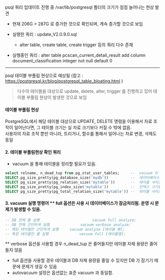 psql  쿼리 업데이트 진행 중 /var/lib/postgresql 폴더의 크기가 점점 늘어나는 현상 발견
- 현재 206G > 287G 로 증가한 것으로 확인되며, 계속 증가할 것으로 보임

- 실행한 쿼리 : update_V2.0.9.0.sql    
    - alter table, create table, create trigger 등의 쿼리 다수 존재
- 실행중인 쿼리 : alter table pcscan_current_detail_result add column document_classification integer not null default 0
----------------------------------------------------------------------------------------------------------------
psql 테이블 부풀림 현상으로 예상됨 (참고 : https://postgresql.kr/blog/postgresql_table_bloating.html )    
> 다수의 테이블을 대상으로 update, delete, alter, trigger 를 진행하고 있어 테이블 부풀림 현상이 발생한 것으로 보임

#### 테이블 부풀림 현상
PostgreSQL에서 해당 테이블 대상으로 UPDATE, DELETE 명령을 이용해서 자료 조작이 일어난다면, 그 테이블 크기는 실 자료 크기보다 커질 수 밖에 없음.    
사용자의 자료 조작 뿐만 아니라, 트리거나, 함수를 통해서 일어나는 자료 변경, 삭제도 동일

#### 2. 테이블 부풀림현상 확인 쿼리
- vacuum 을 통해 테이블을 정리할 필요가 있음.
```sql
select relname, n_dead_tup from pg_stat_user_tables;     --  vacuum 이 필요한 확인      
SELECT pg_size_pretty(pg_database_size('mydb'))          --  데이터베이스 용량 확인
SELECT pg_size_pretty(pg_relation_size('mytable'))       --  테이블 사이즈 확인         
SELECT pg_size_pretty(pg_index_size('mytable'))          --  인덱스 크기를 계산
SELECT pg_size_pretty(pg_total_relation_size('mytable')) --  테이블 사이즈 체크 시 연관 인덱스 사이즈 합산 
```

#### 3. vacuum 실행 명령어 ** full 옵션은 사용 시 데이터베이스가 잠금처리됨. 운영 시 문제가 발생할 수 있음. 
```sql
-- DB 전체 풀 실행                        vacuum full analyze;
-- DB 전체 간단하게 실행              vacuum verbose analyze;
-- 해당 테이블만 간단하게 실행     vacuum analyse [테이블 명];
-- 특정 테이블만 풀 실행              vacuum full [테이블명];
```
** verbose 옵션을 사용할 경우 n_dead_tup 은 줄어들지만 테이블 자체 용량은 줄어들지 않음    
- full 옵션을 사용할 경우 테이블과 DB 자체 용량을 줄일 수 있지만 DB 가 잠기기 때문에 문제가 생길 수 있음    
- autovacuum 설정은 옵션없는 표준 vacuum 과 동일함.    
